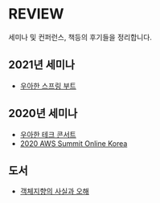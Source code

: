 # REVIEW

세미나 및 컨퍼런스, 책등의 후기들을 정리합니다.

## 2021년 세미나

- [우아한 스프링 부트](./우아한_스프링_부트/README.md)

## 2020년 세미나

- [우아한 테크 콘서트](./우아한_테크_콘서트/README.md)
- [2020 AWS Summit Online Korea](./2020-AWS-Summit-Online-KR/README.md)

## 도서

- [객체지향의 사실과 오해](./객체지향의_사실과_오해/README.md)
